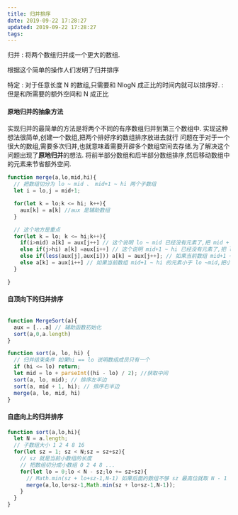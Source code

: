 ```yaml
---
title: 归并排序
date: 2019-09-22 17:28:27
updated: 2019-09-22 17:28:27
tags:
---
```

归并
: 将两个数组归并成一个更大的数组.

根据这个简单的操作人们发明了归并排序

特定
: 对于任意长度 N 的数组,只需要和 NlogN 成正比的时间内就可以排序好.
: 但是和所需要的额外空间和 N 成正比

#### 原地归并的抽象方法
实现归并的最简单的方法是将两个不同的有序数组归并到第三个数组中.
实现这种想法很简单,创建一个数组,把两个排好序的数组排序放进去就行
问题在于对于一个很大的数组,需要多次归并,也就意味着需要开辟多个数组空间去存储.为了解决这个问题出现了**原地归并**的想法.
将前半部分数组和后半部分数组排序,然后移动数组中的元素来节省额外空间.

```js merge
function merge(a,lo,mid,hi){
  // 把数组切分为 lo ~ mid 、 mid+1 ~ hi 两个子数组
  let i = lo,j = mid+1;

  for(let k = lo;k <= hi; k++){
    aux[k] = a[k] //aux 是辅助数组
  }

  // 这个地方是重点
  for(let k = lo; k <= hi;k++){
    if(i>mid) a[k] = aux[j++] // 这个说明 lo ~ mid 已经没有元素了,把 mid + 1 ~ hi 的元素按照顺序放入 a 数组的余下位置
    else if(j>hi) a[k] =aux[i++] // 这个说明 mid+1 ~ hi 已经没有元素了,把 lo ~ mid 的元素按照顺序放入 a 数组的余下位置
    else if(less(aux[j],aux[i])) a[k] = aux[j++]; // 如果当前数组 mid+1 ~ hi 的元素大于 lo ~mid,把小的那个元素给a[k]
    else a[k] = aux[i++] // 如果当前数组 mid+1 ~ hi 的元素小于 lo ~mid,把小的那个元素给a[k]
  }

}
```

#### 自顶向下的归并排序

```js merge

function MergeSort(a){
  aux = [...a] // 辅助函数初始化
  sort(a,0,a.length)
}

function sort(a, lo, hi) {
  // 归并结束条件 如果hi == lo 说明数组成员只有一个
  if (hi <= lo) return;
  let mid = lo + parseInt((hi - lo) / 2); //获取中间
  sort(a, lo, mid); // 排序左半边
  sort(a, mid + 1, hi); // 排序右半边
  merge(a, lo, mid, hi)
}
```

#### 自底向上的归并排序
```js MergeSort
function sort(a,lo,hi){
  let N = a.length;
  // 子数组大小 1 2 4 8 16
  for(let sz = 1; sz < N;sz = sz+sz){
    // sz 就是当前小数组的长度
    // 把数组切分成小数组 0 2 4 8 ...
    for(let lo = 0;lo < N - sz;lo += sz+sz){
      // Math.min(sz + lo+sz-1,N-1) 如果后面的数组不够 sz 最高位就取 N - 1
      merge(a,lo,lo+sz-1,Math.min(sz + lo+sz-1,N-1));
    }
  }
}
```